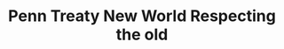 ---
pid: PT205
title: Penn Treaty New World Respecting the old
location_transcription: 
zipcode: '19130'
outside_phl: 
neighborhood: Art Museum,Francisville
age: '43'
age_range: 40-49
instagram: 
image_file_name: PT_205.jpg
proposal_transcription: Plaque explaining the whole story... Explaining about the
  Native Americans. Big and more visible. Add to statue a native American
topic: History,Native Americans
topic_summary: 0, 0
type: Sculpture Statue,Plaque
keywords_other: 
credit: Israel+Stacey Rivera
image_labels: 
twitter: 
facebook: 
permalink: "/monuments/pt205/"
layout: item-page
---